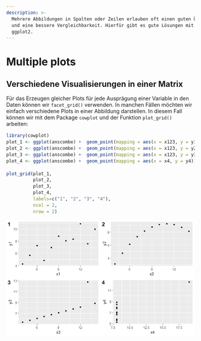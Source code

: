 ```yaml
---
description: >-
  Mehrere Abbildungen in Spalten oder Zeilen erlauben oft einen guten Überblick
  und eine bessere Vergleichbarkeit. Hierfür gibt es gute Lösungen mit R und
  ggplot2.
---
```


# Multiple plots

## Verschiedene Visualisierungen in einer Matrix

Für das Erzeugen gleicher Plots für jede Ausprägung einer Variable in den Daten können wir `facet_grid()` verwenden. In manchen Fällen möchten wir einfach verschiedene Plots in einer Abbildung darstellen. In diesem Fall können wir mit dem Package `cowplot` und der Funktion `plot_grid()` arbeiten:

```r
library(cowplot)
plot_1 <- ggplot(anscombe) +  geom_point(mapping = aes(x = x123, y = y1)) + xlab("x1")
plot_2 <- ggplot(anscombe) +  geom_point(mapping = aes(x = x123, y = y2)) + xlab("x2")
plot_3 <- ggplot(anscombe) +  geom_point(mapping = aes(x = x123, y = y3)) + xlab("x3")
plot_4 <- ggplot(anscombe) +  geom_point(mapping = aes(x = x4, y = y4)) + xlab("x4")

plot_grid(plot_1,
          plot_2,
          plot_3,
          plot_4, 
          labels=c("1", "2", "3", "4"),
          ncol = 2,
          nrow = 2)
```

![Vier Visualisierungen in einer Matrix.](<../../../.gitbook/assets/image (33).png>)
